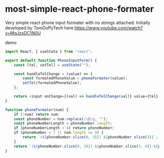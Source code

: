 # most-simple-react-phone-formater
Very simple react phone input formater with no strings attached. Initially developed by 
TomDuffyTech here https://www.youtube.com/watch?v=MqJzsDC1N0U

demo



```JavaScript
import React, { useState } from "react";

export default function PhoneInputForm() {
	const [tel, setTel] = useState("");

	const handleTelChange = (value) => {
		const formatedPhoneValue = phoneFormater(value);
		setTel(formatedPhoneValue);
	};

	return <input onChange={(val) => handleTelChange(val)} value={tel} />
}

function phoneFormater(num) {
	if (!num) return num;
	const phoneNumber = num.replace(/\D/g, "");
	const phoneNumberLength = phoneNumber.length;
	if (phoneNumberLength < 4) return phoneNumber;
	if (phoneNumber < 7 || num.length <= 9) {
		return `(${phoneNumber.slice(0, 3)}) ${phoneNumber.slice(3)}`;
	}
	return `(${phoneNumber.slice(0, 3)}) ${phoneNumber.slice(3, 6)}-${phoneNumber.slice(6, 10)}`;
}
```
